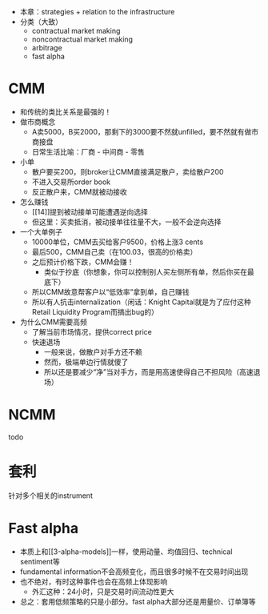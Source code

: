 - 本章：strategies + relation to the infrastructure
- 分类（大致）
  - contractual market making
  - noncontractual market making
  - arbitrage
  - fast alpha
# CMM
- 和传统的类比关系是最强的！
- 做市商概念
  - A卖5000，B买2000，那剩下的3000要不然就unfilled，要不然就有做市商接盘
  - 日常生活比喻：厂商 - 中间商 - 零售
- 小单
  - 散户要买200，则broker让CMM直接满足散户，卖给散户200
  - 不进入交易所order book
  - 反正散户来，CMM就被动接收
- 怎么赚钱
  - [[14]]提到被动接单可能遭遇逆向选择
  - 但这里：买卖抵消，被动接单往往量不大，一般不会逆向选择
- 一个大单例子
  - 10000单位，CMM去买给客户9500，价格上涨3 cents
  - 最后500，CMM自己卖（在100.03，很高的价格卖）
  - 之后预计价格下跌，CMM会赚！
    - 类似于抄底（你想象，你可以控制别人买左侧所有单，然后你买在最底下）
  - 所以CMM故意帮客户以“低效率”拿到单，自己赚钱
  - 所以有人抗击internalization（闲话：Knight Capital就是为了应付这种Retail Liquidity Program而搞出bug的）
- 为什么CMM需要高频
  - 了解当前市场情况，提供correct price
  - 快速退场
    - 一般来说，做散户对手方还不赖
    - 然而，极端单边行情就傻了
    - 所以还是要减少“净”当对手方，而是用高速使得自己不担风险（高速退场）
# NCMM
todo
# 套利
针对多个相关的instrument
# Fast alpha
- 本质上和[[3-alpha-models]]一样，使用动量、均值回归、technical sentiment等
- fundamental information不会高频变化，而且很多时候不在交易时间出现
- 也不绝对，有时这种事件也会在高频上体现影响
  - 外汇这种：24小时，只是交易时间流动性更大
- 总之：套用低频策略的只是小部分。fast alpha大部分还是用量价、订单簿等